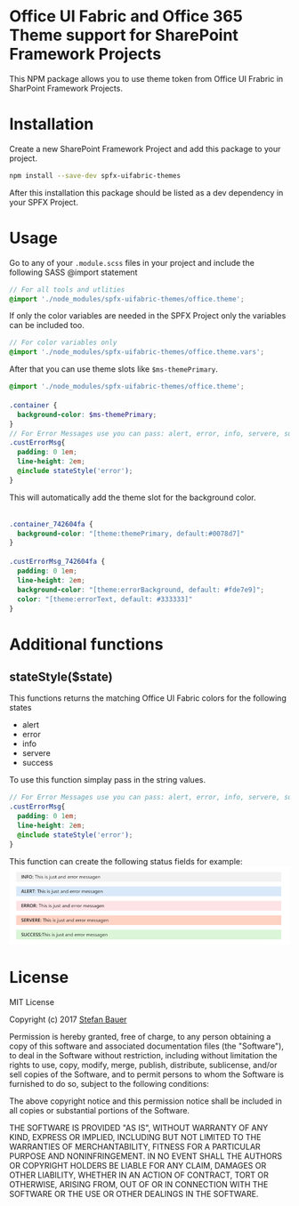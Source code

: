 # Office UI Fabric and Office 365 Theme support for SharePoint Framework Projects
This NPM package allows you to use theme token from Office UI Frabric in SharPoint Framework Projects.

# Installation
Create a new SharePoint Framework Project and add this package to your project.

```bash
npm install --save-dev spfx-uifabric-themes 
```

After this installation this package should be listed as a dev dependency in your SPFX Project.

# Usage
Go to any of your `.module.scss` files in your project and include the following SASS @import statement 

```scss
// For all tools and utlities
@import './node_modules/spfx-uifabric-themes/office.theme';
```
If only the color variables are needed in the SPFX Project only the variables can be included too.

```scss
// For color variables only
@import './node_modules/spfx-uifabric-themes/office.theme.vars';
```

After that you can use theme slots like `$ms-themePrimary`.

```scss
@import './node_modules/spfx-uifabric-themes/office.theme';

.container {
  background-color: $ms-themePrimary;
}
// For Error Messages use you can pass: alert, error, info, servere, success
.custErrorMsg{
  padding: 0 1em;
  line-height: 2em;
  @include stateStyle('error');
}

```

This will automatically add the theme slot for the background color.

```css

.container_742604fa {
  background-color: "[theme:themePrimary, default:#0078d7]"
}

.custErrorMsg_742604fa {
  padding: 0 1em;
  line-height: 2em;
  background-color: "[theme:errorBackground, default: #fde7e9]";
  color: "[theme:errorText, default: #333333]"
}
```

# Additional functions

## stateStyle($state) 
This functions returns the matching Office UI Fabric colors for the following states

* alert
* error
* info
* servere
* success

To use this function simplay pass in the string values.

```scss
// For Error Messages use you can pass: alert, error, info, servere, success
.custErrorMsg{
  padding: 0 1em;
  line-height: 2em;
  @include stateStyle('error');
}
```
This function can create the following status fields for example:
![stateStyle Sample Results][office.theme.functions.statestyle]

# License
MIT License

Copyright (c) 2017 [Stefan Bauer](https://www.twitter.com/stfbauer)

Permission is hereby granted, free of charge, to any person obtaining a copy
of this software and associated documentation files (the "Software"), to deal
in the Software without restriction, including without limitation the rights
to use, copy, modify, merge, publish, distribute, sublicense, and/or sell
copies of the Software, and to permit persons to whom the Software is
furnished to do so, subject to the following conditions:

The above copyright notice and this permission notice shall be included in all
copies or substantial portions of the Software.

THE SOFTWARE IS PROVIDED "AS IS", WITHOUT WARRANTY OF ANY KIND, EXPRESS OR
IMPLIED, INCLUDING BUT NOT LIMITED TO THE WARRANTIES OF MERCHANTABILITY,
FITNESS FOR A PARTICULAR PURPOSE AND NONINFRINGEMENT. IN NO EVENT SHALL THE
AUTHORS OR COPYRIGHT HOLDERS BE LIABLE FOR ANY CLAIM, DAMAGES OR OTHER
LIABILITY, WHETHER IN AN ACTION OF CONTRACT, TORT OR OTHERWISE, ARISING FROM,
OUT OF OR IN CONNECTION WITH THE SOFTWARE OR THE USE OR OTHER DEALINGS IN THE
SOFTWARE.


[office.theme.functions.statestyle]: ./assets/office.theme.functions.statestyle.png "Possible stateStyle results"
